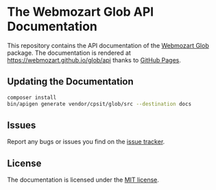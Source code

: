 The Webmozart Glob API Documentation
====================================

This repository contains the API documentation of the [Webmozart Glob] package. 
The documentation is rendered at https://webmozart.github.io/glob/api thanks 
to [GitHub Pages].

Updating the Documentation
--------------------------

```bash
composer install
bin/apigen generate vendor/cpsit/glob/src --destination docs
```

Issues
------

Report any bugs or issues you find on the [issue tracker].

License
-------

The documentation is licensed under the [MIT license].

[Webmozart Glob]: https://github.com/CPS-IT/glob
[GitHub Pages]: https://pages.github.com
[issue tracker]: https://github.com/CPS-IT/glob/issues
[MIT license]: LICENSE

